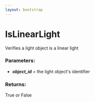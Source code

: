 ```yaml
---
layout: bootstrap
---
```


# IsLinearLight

Verifies a light object is a linear light
          

### Parameters:

- ***object_id*** = the light object's identifier
        

### Returns:


True or False
        


